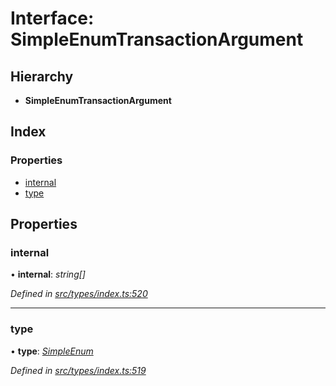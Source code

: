 # Interface: SimpleEnumTransactionArgument

## Hierarchy

* **SimpleEnumTransactionArgument**

## Index

### Properties

* [internal](simpleenumtransactionargument.md#internal)
* [type](simpleenumtransactionargument.md#type)

## Properties

###  internal

• **internal**: *string[]*

*Defined in [src/types/index.ts:520](https://github.com/PolymathNetwork/polymesh-sdk/blob/5b409784/src/types/index.ts#L520)*

___

###  type

• **type**: *[SimpleEnum](../enums/transactionargumenttype.md#simpleenum)*

*Defined in [src/types/index.ts:519](https://github.com/PolymathNetwork/polymesh-sdk/blob/5b409784/src/types/index.ts#L519)*
